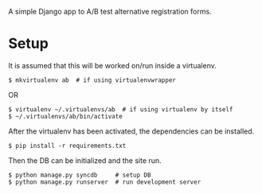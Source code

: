 A simple Django app to A/B test alternative registration forms.


Setup
=====

It is assumed that this will be worked on/run inside a virtualenv.

    $ mkvirtualenv ab  # if using virtualenvwrapper

OR

    $ virtualenv ~/.virtualenvs/ab  # if using virtualenv by itself
    $ ~/.virtualenvs/ab/bin/activate

After the virtualenv has been activated, the dependencies can be installed.

    $ pip install -r requirements.txt

Then the DB can be initialized and the site run.

    $ python manage.py syncdb     # setup DB
    $ python manage.py runserver  # run development server